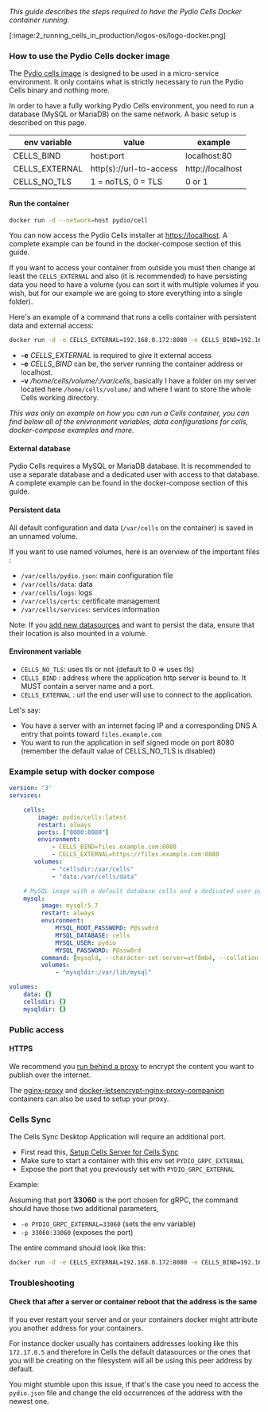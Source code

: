 _This guide describes the steps required to have the Pydio Cells Docker container running_.

[:image:2_running_cells_in_production/logos-os/logo-docker.png]

### How to use the Pydio Cells docker image

The [Pydio cells image](https://hub.docker.com/r/pydio/cells/) is designed to be used in a micro-service environment. It only contains what is strictly necessary to run the Pydio Cells binary and nothing more.

In order to have a fully working Pydio Cells environment, you need to run a database (MySQL or MariaDB) on the same network. A basic setup is described on this page.

| env variable   | value                   | example          |
| -------------- | ----------------------- | ---------------- |
| CELLS_BIND     | host:port               | localhost:80     |
| CELLS_EXTERNAL | http(s)://url-to-access | http://localhost |
| CELLS_NO_TLS   | 1 = noTLS, 0 = TLS      | 0 or 1           |

#### Run the container

```sh
docker run -d --network=host pydio/cell
```

You can now access the Pydio Cells installer at [https://localhost](https://localhost). A complete example can be found in the docker-compose section of this guide.

If you want to access your container from outside you must then change at least the `CELLS_EXTERNAL` and also (it is recommended) to have persisting data you need to have a volume (you can sort it with multiple volumes if you wish, but for our example we are going to store everything into a single folder).

Here's an example of a command that runs a cells container with persistent data and external access:

```sh
docker run -d -e CELLS_EXTERNAL=192.168.0.172:8080 -e CELLS_BIND=192.168.0.172:8080 -p 8080:8080 -v /home/cells/volume/:/var/cells pydio/cells
```

- **-e** *CELLS_EXTERNAL* is required to give it external access
- **-e** *CELLS_BIND* can be, the server running the container address or localhost.
- **-v** */home/cells/volume/:/var/cells*, basically I have a folder on my server located here `/home/cells/volume/` and where I want to store the whole Cells working directory.

_This was only an example on how you can run a Cells container, you can find below all of the enivronment variables, data configurations for cells, docker-compose examples and more_.

#### External database

Pydio Cells requires a MySQL or MariaDB database. It is recommended to use a separate database and a dedicated user with access to that database. A complete example can be found in the docker-compose section of this guide.

#### Persistent data

All default configuration and data (`/var/cells` on the container) is saved in an unnamed volume.

If you want to use named volumes, here is an overview of the important files :

- `/var/cells/pydio.json`: main configuration file
- `/var/cells/data`: data
- `/var/cells/logs`: logs
- `/var/cells/certs`: certificate management
- `/var/cells/services`: services information

Note: If you [add new datasources](./managing-datasources) and want to persist the data, ensure that their location is also mounted in a volume.

#### Environment variable

- `CELLS_NO_TLS`: uses tls or not (default to 0 => uses tls)
- `CELLS_BIND` : address where the application http server is bound to. It MUST contain a server name and a port.
- `CELLS_EXTERNAL` : url the end user will use to connect to the application.

Let's say:

- You have a server with an internet facing IP and a corresponding DNS A entry that points toward `files.example.com`
- You want to run the application in self signed mode on port 8080 (remember the default value of CELLS_NO_TLS is disabled)

### Example setup with docker compose

```yaml
version: '3'
services:

    cells:
        image: pydio/cells:latest
        restart: always
        ports: ["8080:8080"]
        environment:
            - CELLS_BIND=files.example.com:8080
            - CELLS_EXTERNAL=https://files.example.com:8080
       volumes:
            - "cellsdir:/var/cells"
            - "data:/var/cells/data"

    # MySQL image with a default database cells and a dedicated user pydio
    mysql:
         image: mysql:5.7
         restart: always
         environment:
             MYSQL_ROOT_PASSWORD: P@ssw0rd
             MYSQL_DATABASE: cells
             MYSQL_USER: pydio
             MYSQL_PASSWORD: P@ssw0rd
         command: [mysqld, --character-set-server=utf8mb4, --collation-server=utf8mb4_unicode_ci]
         volumes:
             - "mysqldir:/var/lib/mysql"

volumes:
    data: {}
    cellsdir: {}
    mysqldir: {}
```

### Public access

#### HTTPS

We recommend you [run behind a proxy](https://pydio.com/en/docs/kb/devops) to encrypt the content you want to publish over the internet.

The [nginx-proxy](https://github.com/jwilder/nginx-proxy) and [docker-letsencrypt-nginx-proxy-companion](https://github.com/JrCs/docker-letsencrypt-nginx-proxy-companion) containers can also be used to setup your proxy.

### Cells Sync

The Cells Sync Desktop Application will require an additional port.

- First read this, [Setup Cells Server for Cells Sync](/en/docs/kb/client-applications/setup-cells-server-cellssync)
- Make sure to start a container with this env set `PYDIO_GRPC_EXTERNAL`
- Expose the port that you previously set with `PYDIO_GRPC_EXTERNAL`

Example:

Assuming that port **33060** is the port chosen for gRPC, the command should have those two additional parameters,

- `-e PYDIO_GRPC_EXTERNAL=33060` (sets the env variable)
- `-p 33060:33060` (exposes the port)

The entire command should look like this:

```sh
docker run -d -e CELLS_EXTERNAL=192.168.0.172:8080 -e CELLS_BIND=192.168.0.172:8080 -e PYDIO_GRPC_EXTERNAL=33060 -p 33060:33060 -p 8080:8080 pydio/cells
```

### Troubleshooting

#### Check that after a server or container reboot that the address is the same

If you ever restart your server and or your containers docker might attribute you another address for your containers.

For instance docker usually has containers addresses looking like this `172.17.0.5` and therefore in Cells the default datasources or the ones that you will be creating on the filesystem will all be using this peer address by default.

You might stumble upon this issue, if that's the case you need to access the `pydio.json` file and change the old occurrences of the address with the newest one.
